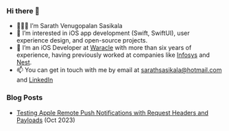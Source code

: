 ### Hi there 👋
- 👨🏻‍💻 I’m Sarath Venugopalan Sasikala
- 👀 I’m interested in iOS app development (Swift, SwiftUI), user experience design, and open-source projects.
- 🌱 I’m an iOS Developer at [Waracle](https://waracle.com) with more than six years of experience, having previously worked at companies like [Infosys](https://www.infosys.com/) and [Nest](https://nesttech.com/).
- 📫 You can get in touch with me by email at [sarathsasikala@hotmail.com](mailto:sarathsasikala@hotmail.com) and [LinkedIn](https://www.linkedin.com/in/sarath-sasikala/)

### Blog Posts 
<!-- BLOG_START -->
- [Testing Apple Remote Push Notifications with Request Headers and Payloads](https://medium.com/p/5abcf0de847d) (Oct 2023)

<!-- BLOG_END -->

<!---
SarathVSasikala/SarathVSasikala is a ✨ special ✨ repository because its `README.md` (this file) appears on your GitHub profile.
You can click the Preview link to take a look at your changes.
--->
